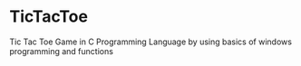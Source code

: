 # TicTacToe
Tic Tac Toe Game in C Programming Language by using basics of windows programming and functions
